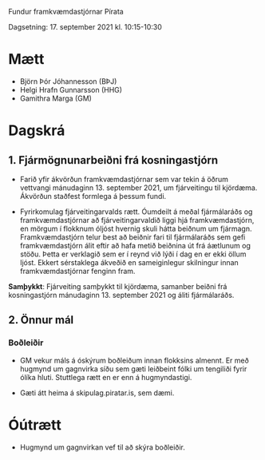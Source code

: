 Fundur framkvæmdastjórnar Pírata

Dagsetning: 17. september 2021 kl. 10:15-10:30

# Mætt

* Björn Þór Jóhannesson (BÞJ)
* Helgi Hrafn Gunnarsson (HHG)
* Gamithra Marga (GM)

# Dagskrá

## 1. Fjármögnunarbeiðni frá kosningastjórn

* Farið yfir ákvörðun framkvæmdastjórnar sem var tekin á öðrum vettvangi mánudaginn 13. september 2021, um fjárveitingu til kjördæma. Ákvörðun staðfest formlega á þessum fundi.

* Fyrirkomulag fjárveitingarvalds rætt. Óumdeilt á meðal fjármálaráðs og framkvæmdastjórnar að fjárveitingarvaldið liggi hjá framkvæmdastjórn, en mörgum í flokknum óljóst hvernig skuli hátta beiðnum um fjármagn. Framkvæmdastjórn telur best að beiðnir fari til fjármálaráðs sem gefi framkvæmdastjórn álit eftir að hafa metið beiðnina út frá áætlunum og stöðu. Þetta er verklagið sem er í reynd við lýði í dag en er ekki öllum ljóst. Ekkert sérstaklega ákveðið en sameiginlegur skilningur innan framkvæmdastjórnar fenginn fram.

**Samþykkt**: Fjárveiting samþykkt til kjördæma, samanber beiðni frá kosningastjórn mánudaginn 13. september 2021 og áliti fjármálaráðs.

## 2. Önnur mál

### Boðleiðir

* GM vekur máls á óskýrum boðleiðum innan flokksins almennt. Er með hugmynd um gagnvirka síðu sem gæti leiðbeint fólki um tengiliði fyrir ólíka hluti. Stuttlega rætt en er enn á hugmyndastigi.

* Gæti átt heima á skipulag.piratar.is, sem dæmi.

# Óútrætt

* Hugmynd um gagnvirkan vef til að skýra boðleiðir.
